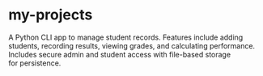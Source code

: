 # my-projects
A Python CLI app to manage student records. Features include adding students, recording results, viewing grades, and calculating performance. Includes secure admin and student access with file-based storage for persistence.
